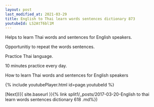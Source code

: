 ```yaml
---
layout: post
last_modified_at: 2021-03-29
title: English to Thai learn words sentences dictionary 873 
youtubeId: LS2AtT6bl1M
---
```

 
 
Helps to learn Thai words and sentences for English speakers.

Opportunitiy to repeat the words sentences. 

Practice Thai language. 
 
10 minutes practice every day. 
 
How to learn Thai words and sentences for English speakers 
 
{% include youtubePlayer.html id=page.youtubeId %}
 
 
[Next]({{ site.baseurl }}{% link  split1/_posts/2017-03-20-English to thai learn words sentences dictionary 618 .md%})
 
